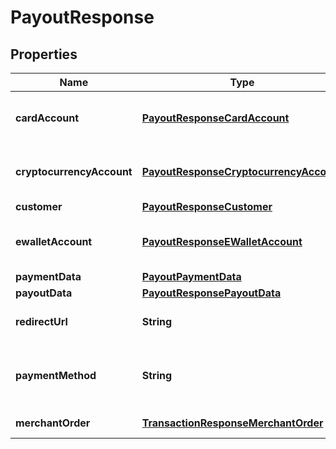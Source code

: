 
# PayoutResponse

## Properties
Name | Type | Description | Notes
------------ | ------------- | ------------- | -------------
**cardAccount** | [**PayoutResponseCardAccount**](PayoutResponseCardAccount.md) | Card account data *(for BANKCARD method only)* |  [optional]
**cryptocurrencyAccount** | [**PayoutResponseCryptocurrencyAccount**](PayoutResponseCryptocurrencyAccount.md) | Cryptocurrency account data *(for BITCOIN method only)* |  [optional]
**customer** | [**PayoutResponseCustomer**](PayoutResponseCustomer.md) | Customer data |  [optional]
**ewalletAccount** | [**PayoutResponseEWalletAccount**](PayoutResponseEWalletAccount.md) | eWallet account data *(for payout methods only)* |  [optional]
**paymentData** | [**PayoutPaymentData**](PayoutPaymentData.md) | Payment data |  [optional]
**payoutData** | [**PayoutResponsePayoutData**](PayoutResponsePayoutData.md) | Payout data | 
**redirectUrl** | **String** | URL Customer should be redirected to |  [optional]
**paymentMethod** | **String** | Used payment method type name from payment methods list |  [optional]
**merchantOrder** | [**TransactionResponseMerchantOrder**](TransactionResponseMerchantOrder.md) | Merchant order data |  [optional]



